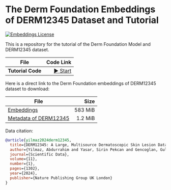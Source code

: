 # The Derm Foundation Embeddings of DERM12345 Dataset and Tutorial

[![Embeddings License](https://img.shields.io/badge/Embeddings%20License-CC%20By%204.0-red.svg)](https://github.com/abdurrahimyilmaz/DermaSynth/DATA_LICENSE)

This is a repository for the tutorial of the Derm Foundation Model and DERM12345 dataset.

| File| Code Link |
| --- | ---: |
| **Tutorial Code**      | [▶️ Start](https://colab.research.google.com/github/abdurrahimyilmaz/derm12345_google-derm-foundation/blob/main/derm12345_derm_foundation_tutorial.ipynb) 

Here is a direct link to the Derm Foundation embeddings of DERM12345 dataset to download:

| File| Size |
| --- | ---: |
| [Embeddings](https://github.com/abdurrahimyilmaz/derm12345_google-derm-foundation/releases/download/v1.0.0/derm12345_google-derm-foundation-model_embeddings.npz) | 583 MiB |
| [Metadata of DERM12345](https://github.com/abdurrahimyilmaz/derm12345_google-derm-foundation/releases/download/v1.0.0/derm12345_metadata_all.csv) | 1.2 MiB |

Data citation:
```bibtex
@article{yilmaz2024derm12345,
  title={DERM12345: A Large, Multisource Dermatoscopic Skin Lesion Dataset with 40 Subclasses},
  author={Yilmaz, Abdurrahim and Yasar, Sirin Pekcan and Gencoglan, Gulsum and Temelkuran, Burak},
  journal={Scientific Data},
  volume={11},
  number={1},
  pages={1302},
  year={2024},
  publisher={Nature Publishing Group UK London}
}
```
